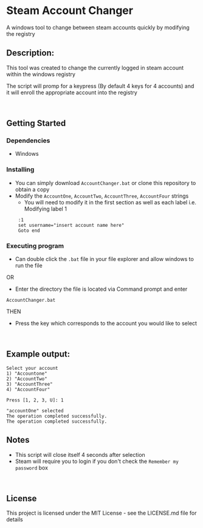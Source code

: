 # Steam Account Changer

A windows tool to change between steam accounts quickly by modifying the registry

## Description:

This tool was created to change the currently logged in steam account within the windows registry

The script will promp for a keypress (By default 4 keys for 4 accounts) and it will enroll the appropriate account into the registry

&nbsp;

## Getting Started

### Dependencies

* Windows

### Installing

* You can simply download `AccountChanger.bat` or clone this repository to obtain a copy
* Modify the `AccountOne`, `AccountTwo`, `AccountThree`, `AccountFour` strings
  * You will need to modify it in the first section as well as each label
  i.e. Modifying label 1
  ```
   :1
   set username="insert account name here"
   Goto end
  ```

### Executing program

* Can double click the `.bat` file in your file explorer and allow windows to run the file

OR

* Enter the directory the file is located via Command prompt and enter

```
AccountChanger.bat
```

THEN

* Press the key which corresponds to the account you would like to select 

&nbsp;

## Example output:

```
Select your account
1) "Accountone"
2) "AccountTwo"
3) "AccountThree"
4) "AccountFour"

Press [1, 2, 3, U]: 1

"accountOne" selected
The operation completed successfully.
The operation completed successfully.
```

## Notes

* This script will close itself 4 seconds after selection
* Steam will require you to login if you don't check the `Remember my password` box

&nbsp;

## License

This project is licensed under the MIT License - see the LICENSE.md file for details
